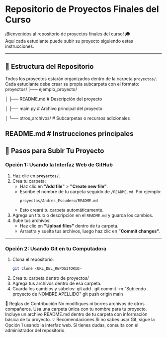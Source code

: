 # Repositorio de Proyectos Finales del Curso

¡Bienvenidos al repositorio de proyectos finales del curso! 🎓  
Aquí cada estudiante puede subir su proyecto siguiendo estas instrucciones.

---

## 📂 Estructura del Repositorio
Todos los proyectos estarán organizados dentro de la carpeta `proyectos/`. Cada estudiante debe crear su propia subcarpeta con el formato:
proyectos/
├── ejemplo_proyecto/

│   ├── README.md       # Descripción del proyecto

│   ├── main.py         # Archivo principal del proyecto

│   └── otros_archivos/ # Subcarpetas o recursos adicionales

README.md               # Instrucciones principales
---

## 🚀 Pasos para Subir Tu Proyecto

### Opción 1: Usando la Interfaz Web de GitHub
1. Haz clic en **`proyectos/`**.
2. Crea tu carpeta:
   - Haz clic en **"Add file"** > **"Create new file"**.
   - Escribe el nombre de tu carpeta seguido de `/README.md`. Por ejemplo:
     ```
     proyectos/Andres_Escudero/README.md
     ```
   - Esto creará tu carpeta automáticamente.
3. Agrega un título o descripción en el `README.md` y guarda los cambios.
4. Sube tus archivos:
   - Haz clic en **"Upload files"** dentro de tu carpeta.
   - Arrastra y suelta tus archivos, luego haz clic en **"Commit changes"**.

---

### Opción 2: Usando Git en tu Computadora
1. Clona el repositorio:
   ```bash
   git clone <URL_DEL_REPOSITORIO>
2. Crea tu carpeta dentro de proyectos/
3. Agrega tus archivos dentro de esa carpeta.
4. Guarda los cambios y súbelos:
   git add .
   git commit -m "Subiendo proyecto de NOMBRE APELLIDO"
   git push origin main
   
  🌟 Reglas de Contribución
No modifiques ni borres archivos de otros compañeros.
Usa una carpeta única con tu nombre para tu proyecto.
Incluye un archivo README.md dentro de tu carpeta con información básica de tu proyecto.
  💡 Recomendaciones
Si no sabes usar Git, sigue la Opción 1 usando la interfaz web.
Si tienes dudas, consulta con el administrador del repositorio.


